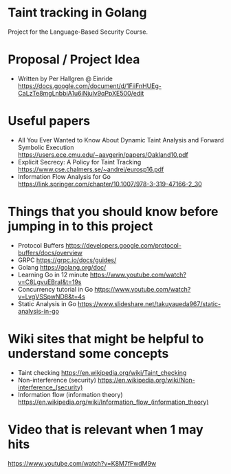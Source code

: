 # Taint tracking in Golang
Project for the Language-Based Security Course.
# Proposal / Project Idea
- Written by Per Hallgren @ Einride
https://docs.google.com/document/d/1FiiFnHUEg-CaLzTe8mgLnbbiA1u6iNjulv9qPpXE500/edit
# Useful papers
- All You Ever Wanted to Know About Dynamic Taint Analysis and Forward Symbolic Execution
https://users.ece.cmu.edu/~aavgerin/papers/Oakland10.pdf
- Explicit Secrecy: A Policy for Taint Tracking
https://www.cse.chalmers.se/~andrei/eurosp16.pdf
- Information Flow Analysis for Go
https://link.springer.com/chapter/10.1007/978-3-319-47166-2_30
# Things that you should know before jumping in to this project
- Protocol Buffers
https://developers.google.com/protocol-buffers/docs/overview
- GRPC
https://grpc.io/docs/guides/
- Golang
https://golang.org/doc/
- Learning Go in 12 minute
https://www.youtube.com/watch?v=C8LgvuEBraI&t=19s
- Concurrency tutorial in Go
https://www.youtube.com/watch?v=LvgVSSpwND8&t=4s
- Static Analysis in Go
https://www.slideshare.net/takuyaueda967/static-analysis-in-go

# Wiki sites that might be helpful to understand some concepts
- Taint checking
https://en.wikipedia.org/wiki/Taint_checking
- Non-interference (security)
https://en.wikipedia.org/wiki/Non-interference_(security)
- Information flow (information theory)
https://en.wikipedia.org/wiki/Information_flow_(information_theory)

# Video that is relevant when 1 may hits
https://www.youtube.com/watch?v=K8M7fFwdM9w

